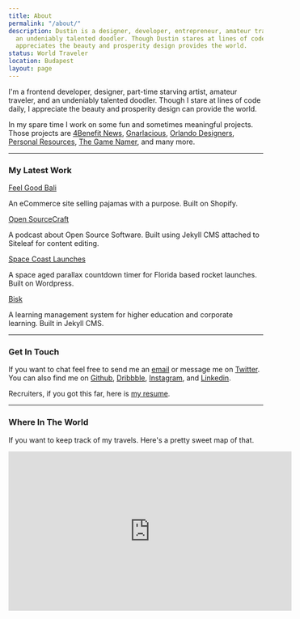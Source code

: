 ```yaml
---
title: About
permalink: "/about/"
description: Dustin is a designer, developer, entrepreneur, amateur traveler, and
  an undeniably talented doodler. Though Dustin stares at lines of code daily, he
  appreciates the beauty and prosperity design provides the world.
status: World Traveler
location: Budapest
layout: page
---
```


I'm a frontend developer, designer, part-time starving artist, amateur traveler, and an undeniably talented doodler. Though I stare at lines of code daily, I appreciate the beauty and prosperity design can provide the world.

In my spare time I work on some fun and sometimes meaningful projects. Those projects are [4Benefit News](http://4benefitnews.com), [Gnarlacious](http://shop.gnarlacious.com), [Orlando Designers](https://orlandodesigners.info/), [Personal Resources](https://whosdustin.com/resources/), [The Game Namer](http://name.gnarlacious.com), and many more.

---

### My Latest Work

[Feel Good Bali](https://feelgoodbali.com)

An eCommerce site selling pajamas with a purpose. Built on Shopify.

[Open SourceCraft](http://codepop.com/open-sourcecraft)

A podcast about Open Source Software. Built using Jekyll CMS attached to Siteleaf for content editing.

[Space Coast Launches](https://spacecoastlaunches.com)

A space aged parallax countdown timer for Florida based rocket launches. Built on Wordpress.

[Bisk](https://bisk.com)

A learning management system for higher education and corporate learning. Built in Jekyll CMS.

---

### Get In Touch

If you want to chat feel free to send me an [email](mailto:dustin@delatore.me) or message me on [Twitter](https://twitter.com/whos_dustin). You can also find me on [Github](https://github.com/whosdustin), [Dribbble](https://dribbble.com/whosdustin), [Instagram](https://instagram.com/whos.dustin), and [Linkedin](https://www.linkedin.com/in/whosdustin/).

Recruiters, if you got this far, here is [my resume](/cv/).

---

### Where In The World

If you want to keep track of my travels. Here's a pretty sweet map of that.

<iframe width="560" height="315" style="background:#f9f9f9;" src="https://nomadlist.com/whos_dustin/embed?date_start=2016-01-16&date_end=2017-05-10" scrolling="no" frameborder="0" allowfullscreen></iframe>

